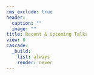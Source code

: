 ```yaml
---
cms_exclude: true
header:
  caption: ""
  image: ""
title: Recent & Upcoming Talks
view: 0
cascade:
  _build:
    list: always
    render: never
---
```

